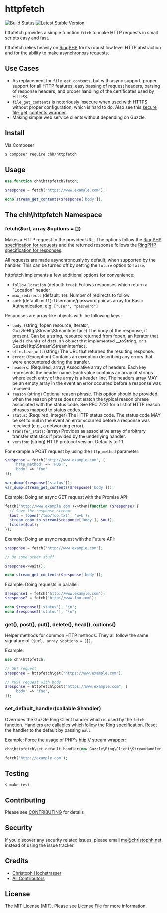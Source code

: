 # httpfetch

[![Build Status](https://travis-ci.org/CHH/httpfetch.svg)](https://travis-ci.org/CHH/httpfetch)
[![Latest Stable Version](https://poser.pugx.org/chh/httpfetch/v/stable)](https://packagist.org/packages/chh/httpfetch)

httpfetch provides a simple function `fetch` to make HTTP requests in small scripts easy and fast.

httpfetch relies heavily on [RingPHP](https://github.com/guzzle/RingPHP) for its robust low level HTTP abstraction and for the ability to make asynchronous requests.

## Use Cases

* As replacement for `file_get_contents`, but with async support, proper support for all HTTP features, easy passing of request headers, parsing of response headers, and proper handling of the certificates used by HTTPS.
* `file_get_contents` is notoriously insecure when used with HTTPS without proper configuration, which is hard to do. Also see this [secure file_get_contents wrapper](https://github.com/padraic/file_get_contents).
* Making simple web service clients without depending on Guzzle.

## Install

Via Composer

``` bash
$ composer require chh/httpfetch
```

## Usage

``` php
use function chh\httpfetch\fetch;

$response = fetch("https://www.example.com");

echo stream_get_contents($response['body']);
```

## The chh\httpfetch Namespace

### fetch($url, array $options = [])

[ring specification]: http://ringphp.readthedocs.org/en/latest/spec.html
[ring request]: http://ringphp.readthedocs.org/en/latest/spec.html#requests
[ring response]: http://ringphp.readthedocs.org/en/latest/spec.html#responses

Makes a HTTP request to the provided URL. The options follow the [RingPHP specification for requests][ring request] and the returned response follows the [RingPHP specification for responses][ring response].

All requests are made asynchronously by default, when supported by the handler. This can be turned off by setting the `future` option to `false`.

httpfetch implements a few additional options for convenience:

* `follow_location` (default: `true`): Follows responses which return a "Location" header
* `max_redirects` (default: `10`): Number of redirects to follow
* `auth` (default: `null`): Username/password pair as array for Basic Authentication, e.g. `["user", "password"]`

Responses are array-like objects with the following keys:

* `body`: (string, fopen resource, Iterator, GuzzleHttp\Stream\StreamInterface) The body of the response, if present. Can be a string, resource returned from fopen, an Iterator that yields chunks of data, an object that implemented \_\_toString, or a GuzzleHttp\Stream\StreamInterface.
* `effective_url`: (string) The URL that returned the resulting response.
* `error`: (\Exception) Contains an exception describing any errors that were encountered during the transfer.
* `headers`: (Required, array) Associative array of headers. Each key represents the header name. Each value contains an array of strings where each entry of the array is a header line. The headers array MAY be an empty array in the event an error occurred before a response was received.
* `reason`
(string) Optional reason phrase. This option should be provided when the reason phrase does not match the typical reason phrase associated with the status code. See RFC 7231 for a list of HTTP reason phrases mapped to status codes.
* `status`: (Required, integer) The HTTP status code. The status code MAY be set to null in the event an error occurred before a response was received (e.g., a networking error).
* `transfer_stats`: (array) Provides an associative array of arbitrary transfer statistics if provided by the underlying handler.
* `version`: (string) HTTP protocol version. Defaults to 1.1.

For example a POST request by using the `http_method` parameter:

```php
$response = fetch('http://www.example.com', [
    'http_method' => 'POST',
    'body' => 'foo'
]);

var_dump($response['status']);
var_dump(stream_get_contents($response['body']));
```

Example: Doing an async GET request with the Promise API:

```php
fetch('http://www.example.com')->then(function ($response) {
  // Save the response stream:
  $out = fopen('/tmp/foo.txt', 'w+b');
  stream_copy_to_stream($response['body'], $out);
  fclose($out);
});
```

Example: Doing an async request with the Future API:

```php
$response = fetch('http://www.example.com');

// Do some other stuff

$response->wait();

echo stream_get_contents($response['body']);
```

Example: Doing requests in parallel:

```php
$response1 = fetch('http://www.example.com');
$response2 = fetch('http://www.foo.com');

echo $response1['status'], "\n";
echo $response2['status'], "\n";
```

### get(), post(), put(), delete(), head(), options()

Helper methods for common HTTP methods. They all follow the same signature of `($url, array $options = [])`.

Example:

```php
use chh\httpfetch;

// GET request
$response = httpfetch\get("https://www.example.com");

// POST request with body
$response = httpfetch\post("https://www.example.com", [
    'body' => 'foo',
]);
```

### set_default_handler(callable $handler)

Overrides the Guzzle Ring Client handler which is used by the `fetch` function. Handlers are callables which follow the [Ring specification][]. Reset the handler to the default by passing `null`.

Example: Force the usage of PHP's http:// stream wrapper:

```php
chh\httpfetch\set_default_handler(new Guzzle\Ring\Client\StreamHandler);

fetch('http://example.com');
```

## Testing

``` bash
$ make test
```

## Contributing

Please see [CONTRIBUTING](CONTRIBUTING.md) for details.

## Security

If you discover any security related issues, please email me@christophh.net instead of using the issue tracker.

## Credits

- [Christoph Hochstrasser](https://github.com/CHH)
- [All Contributors](../../contributors)

## License

The MIT License (MIT). Please see [License File](LICENSE.md) for more information.
